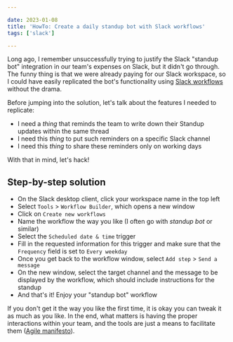 ```yaml
---

date: 2023-01-08
title: 'HowTo: Create a daily standup bot with Slack workflows'
tags: ['slack']

---
```


Long ago, I remember unsuccessfully trying to justify the Slack "standup bot"
integration in our team's expenses on Slack, but it didn't go through. The funny
thing is that we were already paying for our Slack workspace, so I could have
easily replicated the bot's functionality using
[Slack workflows](https://slack.com/help/articles/360053571454-Set-up-a-workflow-in-Slack)
without the drama.

<!--more-->

Before jumping into the solution, let's talk about the features I needed to replicate:

- I need a _thing_ that reminds the team to write down their Standup updates
  within the same thread
- I need this _thing_ to put such reminders on a specific Slack channel
- I need this _thing_ to share these reminders only on working days

With that in mind, let's hack!

## Step-by-step solution

- On the Slack desktop client, click your workspace name in the top left
- Select `Tools` > `Workflow Builder`, which opens a new window
- Click on `Create new workflows`
- Name the workflow the way you like (I often go with _standup bot_ or similar)
- Select the `Scheduled date & time` trigger
- Fill in the requested information for this trigger and make sure that the
  `Frequency` field is set to `Every weekday`
- Once you get back to the workflow window, select `Add step` > `Send a message`
- On the new window, select the target channel and the message to be displayed
  by the workflow, which should include instructions for the standup
- And that's it! Enjoy your "standup bot" workflow

If you don't get it the way you like the first time, it is okay you can tweak it
as much as you like. In the end, what matters is having the proper interactions
within your team, and the tools are just a means to facilitate them
([Agile manifesto](https://agilemanifesto.org/)).
